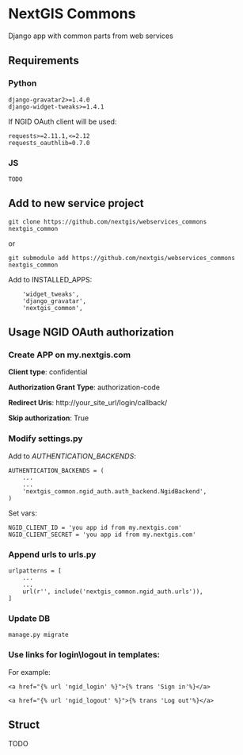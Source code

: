 # NextGIS Commons
Django app with common parts from web services


## Requirements

### Python
```
django-gravatar2>=1.4.0
django-widget-tweaks>=1.4.1
```

If NGID OAuth client will be used:
```
requests>=2.11.1,<=2.12
requests_oauthlib=0.7.0
```

### JS
```
TODO
```


## Add to new service project

```
git clone https://github.com/nextgis/webservices_commons nextgis_common
```
or
```
git submodule add https://github.com/nextgis/webservices_commons nextgis_common
```

Add to INSTALLED_APPS:
```
    'widget_tweaks',
    'django_gravatar',
    'nextgis_common',
```

## Usage NGID OAuth authorization
### Create APP on my.nextgis.com
**Client type**: confidential

**Authorization Grant Type**: authorization-code

**Redirect Uris**: http://your_site_url/login/callback/

**Skip authorization**: True


### Modify settings.py
Add to _AUTHENTICATION_BACKENDS_:
```
AUTHENTICATION_BACKENDS = (
    ...
    ... 
    'nextgis_common.ngid_auth.auth_backend.NgidBackend',
)
```

Set vars:
```
NGID_CLIENT_ID = 'you app id from my.nextgis.com'
NGID_CLIENT_SECRET = 'you app id from my.nextgis.com'
```


### Append urls to urls.py
```
urlpatterns = [
    ... 
    ...
    url(r'', include('nextgis_common.ngid_auth.urls')),
]
```

### Update DB
```
manage.py migrate
```
 
### Use links for login\logout in templates:
For example:
```
<a href="{% url 'ngid_login' %}">{% trans 'Sign in'%}</a>
```

```
<a href="{% url 'ngid_logout' %}">{% trans 'Log out'%}</a>
```

## Struct
TODO